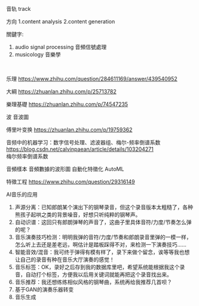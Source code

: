 音轨 track <br/>

方向 1.content analysis 2.content generation

關鍵字: <br/>
1. audio signal processing 音頻信號處理<br/>
2. musicology 音樂學<br/>
<br/>

乐理 https://www.zhihu.com/question/284611169/answer/439540952

大綱 https://zhuanlan.zhihu.com/p/25713782

樂理基礎 https://zhuanlan.zhihu.com/p/74547235

波 音波圖

傅里叶变换 https://zhuanlan.zhihu.com/p/19759362

音频中的机器学习：数字信号处理、滤波器组、梅尔-频率倒谱系数 https://blog.csdn.net/calvinpaean/article/details/103204271<br/>
梅尔频率倒谱系数

音頻樣本 音頻數據的波形圖
自動化特徵化 AutoML

特徵工程 https://www.zhihu.com/question/29316149


AI音乐的应用

1. 声源分离：已知郎朗某个演出下的钢琴录音，但这个录音版本太粗糙了，各种熊孩子起哄之类的背景噪音，好想只听纯粹的钢琴声。<br/>
2. 自动识谱：这回只有郎朗弹琴的声音了，这曲子里具体音符/力度/节奏怎么弹的呢？<br/>
3. 音乐演奏技巧检测：明明我弹的音符/力度/节奏和郎朗录音里弹的一模一样，怎么听上去还是差老远，啊估计是踏板踩得不对，来检测一下演奏技巧……<br/>
4. 智能音效/混音：我可终于弹得有模有样了，录下来做个留念，诶等等我也想让自己的录音有种在音乐大厅演奏的感觉！<br/>
5. 音乐标签：OK，录好之后存到我的数据库里吧，希望系统能根据我这个录音，自动打个标签，方便我以后用关键词就能再把这个录音找出来。<br/>
6. 音乐推荐：我还想练练相似风格的钢琴曲，系统再给我推荐几首呗？<br/>
7. 基于GAN的演奏乐器转变<br/>
8. 音乐生成<br/>

